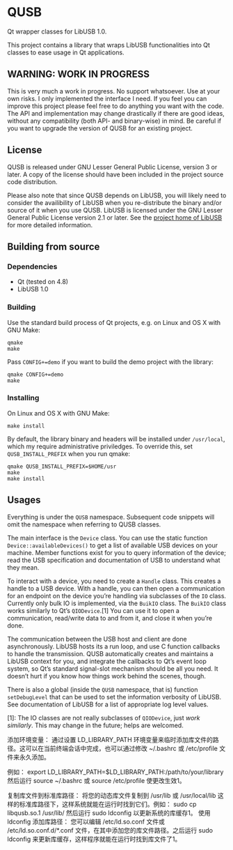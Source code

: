 # QUSB

Qt wrapper classes for LibUSB 1.0.

This project contains a library that wraps LibUSB functionalities into Qt classes to ease usage in Qt applications.


## WARNING: WORK IN PROGRESS

This is very much a work in progress. No support whatsoever. Use at your own risks. I only implemented the interface I need. If you feel you can improve this project please feel free to do anything you want with the code. The API and implementation may change drastically if there are good ideas, without any compatibility (both API- and binary-wise) in mind. Be careful if you want to upgrade the version of QUSB for an existing project.


## License

QUSB is released under GNU Lesser General Public License, version 3 or later. A copy of the license should have been included in the project source code distribution.

Please also note that since QUSB depends on LibUSB, you will likely need to consider the availibility of LibUSB when you re-distribute the binary and/or source of it when you use QUSB. LibUSB is licensed under the ​GNU Lesser General Public License version 2.1 or later. See the [project home of LibUSB](http://www.libusb.org) for more detailed information.


## Building from source

### Dependencies

* Qt (tested on 4.8)
* LibUSB 1.0

### Building

Use the standard build process of Qt projects, e.g. on Linux and OS X with GNU Make:

    qmake
    make

Pass `CONFIG+=demo` if you want to build the demo project with the library:

    qmake CONFIG+=demo
    make

### Installing

On Linux and OS X with GNU Make:

    make install

By default, the library binary and headers will be installed under `/usr/local`, which my require administrative priviledges. To override this, set `QUSB_INSTALL_PREFIX` when you run qmake:

    qmake QUSB_INSTALL_PREFIX=$HOME/usr
    make
    make install


## Usages

Everything is under the `QUSB` namespace. Subsequent code snippets will omit the namespace when referring to QUSB classes.

The main interface is the `Device` class. You can use the static function `Device::availableDevices()` to get a list of available USB devices on your machine. Member functions exist for you to query information of the device; read the USB specification and documentation of USB to understand what they mean.

To interact with a device, you need to create a `Handle` class. This creates a handle to a USB device. With a handle, you can then open a communication for an endpoint on the device you’re handling via subclasses of the `IO` class. Currently only bulk IO is implemented, via the `BuikIO` class. The `BuikIO` class works similarly to Qt’s `QIODevice`.[1] You can use it to open a communication, read/write data to and from it, and close it when you’re done.

The communication between the USB host and client are done asynchronously. LibUSB hosts its a run loop, and use C function callbacks to handle the transmission. QUSB automatically creates and maintains a LibUSB context for you, and integrate the callbacks to Qt’s event loop system, so Qt’s standard signal-slot mechanism should be all you need. It doesn’t hurt if you know how things work behind the scenes, though.

There is also a global (inside the `QUSB` namespace, that is) function `setDebugLevel` that can be used to set the information verbosity of LibUSB. See documentation of LibUSB for a list of appropriate log level values.


[1]: The IO classes are not really subclasses of `QIODevice`, just *work similarly*. This may change in the future; helps are welcomed.



添加环境变量： 通过设置 LD_LIBRARY_PATH 环境变量来临时添加库文件的路径。这可以在当前终端会话中完成，也可以通过修改 ~/.bashrc 或 /etc/profile 文件来永久添加。

例如：
export LD_LIBRARY_PATH=$LD_LIBRARY_PATH:/path/to/your/library
然后运行 source ~/.bashrc 或 source /etc/profile 使更改生效1。

复制库文件到标准库路径： 将您的动态库文件复制到 /usr/lib 或 /usr/local/lib 这样的标准库路径下，这样系统就能在运行时找到它们。例如：
sudo cp libqusb.so.1 /usr/lib/
然后运行 sudo ldconfig 以更新系统的库缓存1。
使用 ldconfig 添加库路径： 您可以编辑 /etc/ld.so.conf 文件或 /etc/ld.so.conf.d/*.conf 文件，在其中添加您的库文件路径。之后运行 sudo ldconfig 来更新库缓存，这样程序就能在运行时找到库文件了1。


